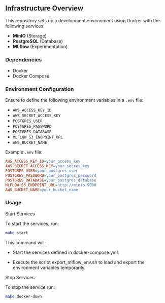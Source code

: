## Infrastructure Overview

This repository sets up a development environment using Docker with the following services:

- **MinIO** (Storage)
- **PostgreSQL** (Database)
- **MLflow** (Experimentation)

### Dependencies

- Docker
- Docker Compose

### Environment Configuration

Ensure to define the following environment variables in a `.env` file:

- `AWS_ACCESS_KEY_ID`
- `AWS_SECRET_ACCESS_KEY`
- `POSTGRES_USER`
- `POSTGRES_PASSWORD`
- `POSTGRES_DATABASE`
- `MLFLOW_S3_ENDPOINT_URL`
- `AWS_BUCKET_NAME`

Example `.env` file:

```ini
AWS_ACCESS_KEY_ID=your_access_key
AWS_SECRET_ACCESS_KEY=your_secret_key
POSTGRES_USER=your_postgres_user
POSTGRES_PASSWORD=your_postgres_password
POSTGRES_DATABASE=your_postgres_database
MLFLOW_S3_ENDPOINT_URL=http://minio:9000
AWS_BUCKET_NAME=your_bucket_name
```

### Usage
Start Services

To start the services, run:

```bash
make start
````

This command will:

- Start the services defined in docker-compose.yml.

- Execute the script export_mlflow_env.sh to load and export the environment variables temporarily.

Stop Services

To stop the service run:

```bash
make docker-down
```